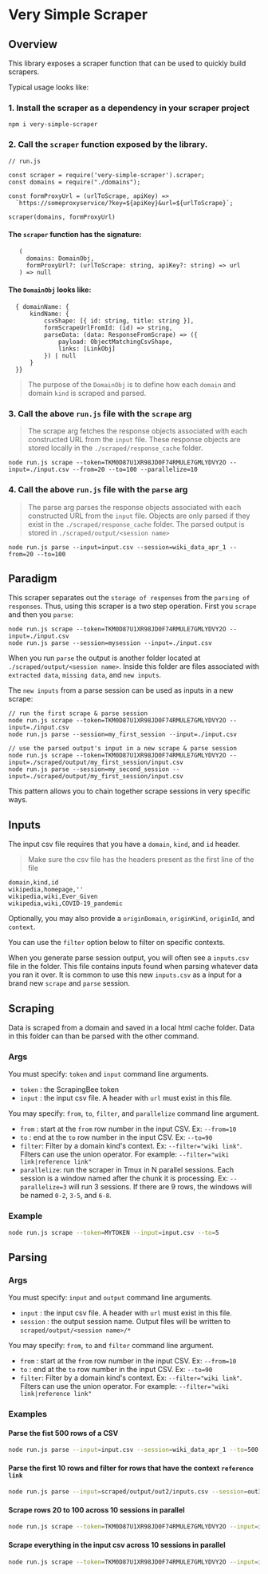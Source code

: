 # Very Simple Scraper

## Overview

This library exposes a scraper function that can be used to quickly build scrapers. 

Typical usage looks like:

### 1. Install the scraper as a dependency in your scraper project

```
npm i very-simple-scraper
```

### 2. Call the `scraper` function exposed by the library.

```
// run.js

const scraper = require('very-simple-scraper').scraper;
const domains = require("./domains");

const formProxyUrl = (urlToScrape, apiKey) =>
  `https://someproxyservice/?key=${apiKey}&url=${urlToScrape}`;

scraper(domains, formProxyUrl)
```

#### The `scraper` function has the signature: 
   
```
   (
     domains: DomainObj, 
     formProxyUrl?: (urlToScrape: string, apiKey?: string) => url
   ) => null
```

#### The `DomainObj` looks like:

```
  { domainName: {
      kindName: {
          csvShape: [{ id: string, title: string }],
          formScrapeUrlFromId: (id) => string,
          parseData: (data: ResponseFromScrape) => ({ 
              payload: ObjectMatchingCsvShape, 
              links: [LinkObj] 
          }) | null
      }
  }}

```

> The purpose of the `DomainObj` is to define how each `domain` and domain `kind` is scraped and parsed.



### 3. Call the above `run.js` file with the `scrape` arg

> The scrape arg fetches the response objects associated with each constructed URL from the `input` file. These response objects are stored locally in the `./scraped/response_cache` folder.

```
node run.js scrape --token=TKM0D87U1XR98JD0F74RMULE7GMLYDVY2O --input=./input.csv --from=20 --to=100 --parallelize=10
```

### 4. Call the above `run.js` file with the `parse` arg

> The parse arg parses the response objects associated with each constructed URL from the `input` file. Objects are only parsed if they exist in the `./scraped/response_cache` folder. The parsed output is stored in `./scraped/output/<session name>`

```
node run.js parse --input=input.csv --session=wiki_data_apr_1 --from=20 --to=100 
```

## Paradigm

This scraper separates out the `storage of responses` from the `parsing of responses`. Thus, using this scraper is a two step operation. First you `scrape` and then you `parse`:

```
node run.js scrape --token=TKM0D87U1XR98JD0F74RMULE7GMLYDVY2O --input=./input.csv
node run.js parse --session=mysession --input=./input.csv
```

When you run `parse` the output is another folder located at `./scraped/output/<session name>`. Inside this folder are files associated with `extracted data`, `missing data`, and `new inputs`.

The `new inputs` from a parse session can be used as inputs in a new scrape:

```
// run the first scrape & parse session
node run.js scrape --token=TKM0D87U1XR98JD0F74RMULE7GMLYDVY2O --input=./input.csv
node run.js parse --session=my_first_session --input=./input.csv

// use the parsed output's input in a new scrape & parse session
node run.js scrape --token=TKM0D87U1XR98JD0F74RMULE7GMLYDVY2O --input=./scraped/output/my_first_session/input.csv
node run.js parse --session=my_second_session --input=./scraped/output/my_first_session/input.csv
```

This pattern allows you to chain together scrape sessions in very specific ways.


## Inputs

The input csv file requires that you have a `domain`, `kind`, and `id` header.

> Make sure the csv file has the headers present as the first line of the file

```csv
domain,kind,id
wikipedia,homepage,''
wikipedia,wiki,Ever_Given
wikipedia,wiki,COVID-19_pandemic
```

Optionally, you may also provide a `originDomain`, `originKind`, `originId`, and `context`.

You can use the `filter` option below to filter on specific contexts.

When you generate parse session output, you will often see a `inputs.csv` file in the folder. This file contains inputs found when parsing whatever data you ran it over. It is common to use this new `inputs.csv` as a input for a brand new `scrape` and `parse` session.

## Scraping

Data is scraped from a domain and saved in a local html cache folder. Data in this folder can than be parsed with the other command.

### Args

You must specify: `token` and `input` command line arguments.

- `token` : the ScrapingBee token
- `input` : the input csv file. A header with `url` must exist in this file.

You may specify: `from`, `to`, `filter`, and `parallelize` command line argument.

- `from` : start at the `from` row number in the input CSV. Ex: `--from=10`
- `to` : end at the `to` row number in the input CSV. Ex: `--to=90`
- `filter`: Filter by a domain kind's context. Ex: `--filter="wiki link"`. Filters can use the union operator. For example: `--filter="wiki link|reference link"`
- `parallelize`: run the scraper in Tmux in N parallel sessions. Each session is a window named after the chunk it is processing. Ex: `--parallelize=3` will run 3 sessions. If there are 9 rows, the windows will be named `0-2`, `3-5`, and `6-8`.

### Example

```sh
node run.js scrape --token=MYTOKEN --input=input.csv --to=5
```

## Parsing

### Args

You must specify: `input` and `output` command line arguments.

- `input` : the input csv file. A header with `url` must exist in this file.
- `session` : the output session name. Output files will be written to `scraped/output/<session name>/*`

You may specify: `from`, `to` and `filter` command line argument.

- `from` : start at the `from` row number in the input CSV. Ex: `--from=10`
- `to` : end at the `to` row number in the input CSV. Ex: `--to=90`
- `filter`: Filter by a domain kind's context. Ex: `--filter="wiki link"`. Filters can use the union operator. For example: `--filter="wiki link|reference link"`

### Examples

#### Parse the fist 500 rows of a CSV

```sh
node run.js parse --input=input.csv --session=wiki_data_apr_1 --to=500
```

#### Parse the first 10 rows and filter for rows that have the context `reference link`

```sh
node run.js parse --input=scraped/output/out2/inputs.csv --session=out3 --to=10 --filter="reference link"
```

#### Scrape rows 20 to 100 across 10 sessions in parallel

```sh
node run.js scrape --token=TKM0D87U1XR98JD0F74RMULE7GMLYDVY2O --input=input.csv --from=20 --to=100 --parallelize=10
```

#### Scrape everything in the input csv across 10 sessions in parallel

```sh
node run.js scrape --token=TKM0D87U1XR98JD0F74RMULE7GMLYDVY2O --input=input.csv --parallelize=10
```
